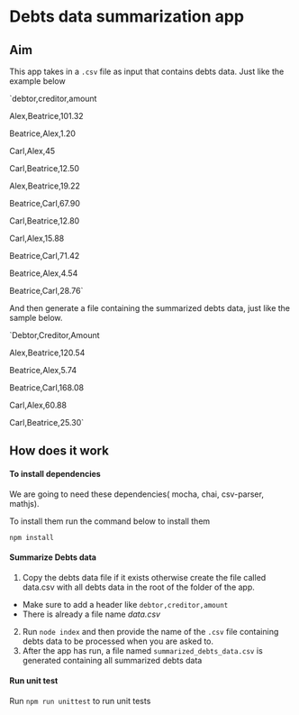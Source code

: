 # Debts data summarization app

## Aim

This app takes in a `.csv` file as input that contains debts data.
Just like the example below

`debtor,creditor,amount

Alex,Beatrice,101.32

Beatrice,Alex,1.20

Carl,Alex,45

Carl,Beatrice,12.50

Alex,Beatrice,19.22

Beatrice,Carl,67.90

Carl,Beatrice,12.80

Carl,Alex,15.88

Beatrice,Carl,71.42

Beatrice,Alex,4.54

Beatrice,Carl,28.76`

And then generate a file containing the summarized debts data, just like the sample below.

`Debtor,Creditor,Amount

Alex,Beatrice,120.54

Beatrice,Alex,5.74

Beatrice,Carl,168.08

Carl,Alex,60.88

Carl,Beatrice,25.30`

## How does it work

#### To install dependencies

We are going to need these dependencies( mocha, chai, csv-parser, mathjs).

To install them run the command below to install them

`npm install`

#### Summarize Debts data

1. Copy the debts data file if it exists otherwise create the file called data.csv with all debts data in the root of the folder of the app.

* Make sure to add a header like `debtor,creditor,amount`
* There is already a file name _data.csv_

2. Run `node index` and then provide the name of the `.csv` file containing debts data to be processed when you are asked to.
3. After the app has run, a file named `summarized_debts_data.csv` is generated containing all summarized debts data

#### Run unit test

Run `npm run unittest` to run unit tests
